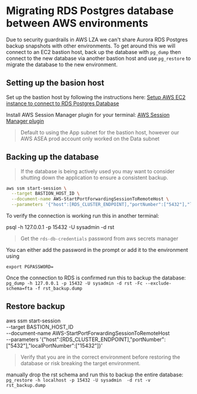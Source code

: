 # Migrating RDS Postgres database between AWS environments

Due to security guardrails in AWS LZA we can't share Aurora RDS Postgres backup
snapshots with other environments. To get around this we will connect to an EC2
bastion host, back up the database with `pg_dump` then connect to the new
database via another bastion host and use `pg_restore` to migrate the database
to the new environment.

## Setting up the basion host

Set up the bastion host by following the instructions here:
[Setup AWS EC2 instance to connect to RDS Postgres Database](https://github.com/bcgov/nr-forests-access-management/wiki/Setup-AWS-EC2-instance-to-connect-to-RDS-Postgres-Database)

Install AWS Session Manager plugin for your terminal:
[AWS Session Manager plugin](https://docs.aws.amazon.com/systems-manager/latest/userguide/session-manager-working-with-install-plugin.html)

> Default to using the App subnet for the bastion host, however our AWS ASEA
> prod account only worked on the Data subnet

## Backing up the database

> If the database is being actively used you may want to consider shutting down
> the application to ensure a consistent backup.

```bash
aws ssm start-session \
  --target BASTION_HOST_ID \
  --document-name AWS-StartPortForwardingSessionToRemoteHost \
  --parameters '{"host":[RDS_CLUSTER_ENDPOINT],"portNumber":["5432"],"localPortNumber":["15432"]}'
```

To verify the connection is working run this in another terminal:

psql -h 127.0.0.1 -p 15432 -U sysadmin -d rst

> Get the `rds-db-credentials` password from aws secrets manager

You can either add the password in the prompt or add it to the environment using

`export PGPASSWORD=`

Once the connection to RDS is confirmed run this to backup the database:
`pg_dump -h 127.0.0.1 -p 15432 -U sysadmin -d rst -Fc --exclude-schema=fta -f rst_backup.dump`

## Restore backup

aws ssm start-session \
--target BASTION_HOST_ID \
--document-name AWS-StartPortForwardingSessionToRemoteHost \
--parameters '{"host":[RDS_CLUSTER_ENDPOINT],"portNumber":["5432"],"localPortNumber":["15432"]}'

> Verify that you are in the correct environment before restoring the database
> or risk breaking the target environment.

manually drop the rst schema and run this to backup the entire database:
`pg_restore -h localhost -p 15432 -U sysadmin  -d rst -v rst_backup.dump`
